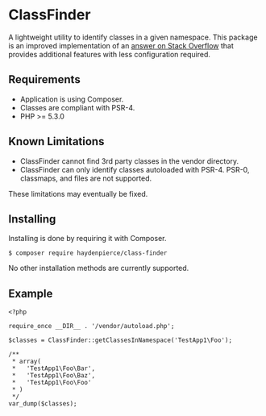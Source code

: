 ClassFinder
===========

A lightweight utility to identify classes in a given namespace.  This package is an improved implementation of an
 [answer on Stack Overflow](https://stackoverflow.com/a/40229665/3000068) that provides additional features with less
 configuration required.

Requirements
------------

 * Application is using Composer.
 * Classes are compliant with PSR-4.
 * PHP >= 5.3.0
 
Known Limitations
-----------------

* ClassFinder cannot find 3rd party classes in the vendor directory.
* ClassFinder can only identify classes autoloaded with PSR-4. PSR-0, classmaps, and files are not supported.

These limitations may eventually be fixed.

Installing
----------

Installing is done by requiring it with Composer.

```
$ composer require haydenpierce/class-finder
```

No other installation methods are currently supported.

Example
-------

```
<?php

require_once __DIR__ . '/vendor/autoload.php';

$classes = ClassFinder::getClassesInNamespace('TestApp1\Foo');

/**
 * array(
 *   'TestApp1\Foo\Bar',
 *   'TestApp1\Foo\Baz',
 *   'TestApp1\Foo\Foo'
 * )
 */
var_dump($classes);
```
 